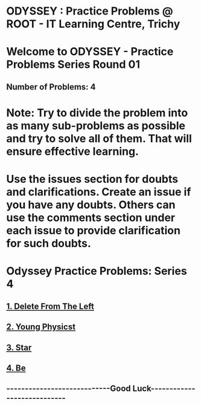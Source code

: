 # ODYSSEY : Practice Problems @ ROOT - IT Learning Centre, Trichy
# Welcome to ODYSSEY - Practice Problems Series Round 01
## Number of Problems:  4

# Note: Try to divide the problem into as many sub-problems as possible and try to solve all of them. That will ensure effective learning.

# Use the issues section for doubts and clarifications. Create an issue if you have any doubts. Others can use the comments section under each issue to provide clarification for such doubts.

# Odyssey Practice Problems: Series  4

## [1. Delete From The Left](https://codeforces.com/contest/1005/problem/B)

## [2. Young Physicst](https://codeforces.com/contest/69/problem/A)

## [3. Star](https://atcoder.jp/contests/abc192/tasks/abc192_a)

## [4. Be](https://atcoder.jp/contests/abc192/tasks/abc192_b)


## ----------------------------Good Luck----------------------------

